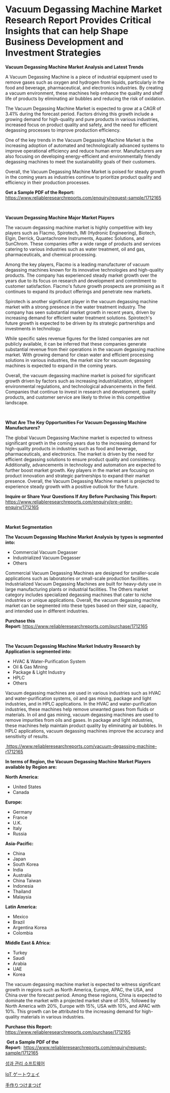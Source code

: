 <p><h1>Vacuum Degassing Machine Market Research Report Provides Critical Insights that can help Shape Business Development and Investment Strategies</h1></p><p><strong>Vacuum Degassing Machine Market Analysis and Latest Trends</strong></p>
<p><p>A Vacuum Degassing Machine is a piece of industrial equipment used to remove gases such as oxygen and hydrogen from liquids, particularly in the food and beverage, pharmaceutical, and electronics industries. By creating a vacuum environment, these machines help enhance the quality and shelf life of products by eliminating air bubbles and reducing the risk of oxidation.</p><p>The Vacuum Degassing Machine Market is expected to grow at a CAGR of 3.41% during the forecast period. Factors driving this growth include a growing demand for high-quality and pure products in various industries, increased focus on product quality and safety, and the need for efficient degassing processes to improve production efficiency.</p><p>One of the key trends in the Vacuum Degassing Machine Market is the increasing adoption of automated and technologically advanced systems to improve operational efficiency and reduce human error. Manufacturers are also focusing on developing energy-efficient and environmentally friendly degassing machines to meet the sustainability goals of their customers.</p><p>Overall, the Vacuum Degassing Machine Market is poised for steady growth in the coming years as industries continue to prioritize product quality and efficiency in their production processes.</p></p>
<p><strong>Get a Sample PDF of the Report:&nbsp;</strong> <a href="https://www.reliableresearchreports.com/enquiry/request-sample/1712165">https://www.reliableresearchreports.com/enquiry/request-sample/1712165</a></p>
<p>&nbsp;</p>
<p><strong>Vacuum Degassing Machine Major Market Players</strong></p>
<p><p>The vacuum degassing machine market is highly competitive with key players such as Flacmo, Spirotech, IMI (Hydronic Engineering), Biotech, Elgin, Derrick, Quantachrome Instruments, Aquatec Solutions, and SunChrom. These companies offer a wide range of products and services catering to various industries such as water treatment, oil and gas, pharmaceuticals, and chemical processing.</p><p>Among the key players, Flacmo is a leading manufacturer of vacuum degassing machines known for its innovative technologies and high-quality products. The company has experienced steady market growth over the years due to its focus on research and development and commitment to customer satisfaction. Flacmo's future growth prospects are promising as it continues to expand its product offerings and penetrate new markets.</p><p>Spirotech is another significant player in the vacuum degassing machine market with a strong presence in the water treatment industry. The company has seen substantial market growth in recent years, driven by increasing demand for efficient water treatment solutions. Spirotech's future growth is expected to be driven by its strategic partnerships and investments in technology.</p><p>While specific sales revenue figures for the listed companies are not publicly available, it can be inferred that these companies generate substantial revenue from their operations in the vacuum degassing machine market. With growing demand for clean water and efficient processing solutions in various industries, the market size for vacuum degassing machines is expected to expand in the coming years.</p><p>Overall, the vacuum degassing machine market is poised for significant growth driven by factors such as increasing industrialization, stringent environmental regulations, and technological advancements in the field. Companies that continue to invest in research and development, quality products, and customer service are likely to thrive in this competitive landscape.</p></p>
<p>&nbsp;</p>
<p><strong>What Are The Key Opportunities For Vacuum Degassing Machine Manufacturers?</strong></p>
<p><p>The global Vacuum Degassing Machine market is expected to witness significant growth in the coming years due to the increasing demand for high-quality products in industries such as food and beverage, pharmaceuticals, and electronics. The market is driven by the need for efficient degassing solutions to ensure product quality and consistency. Additionally, advancements in technology and automation are expected to further boost market growth. Key players in the market are focusing on product innovation and strategic partnerships to expand their market presence. Overall, the Vacuum Degassing Machine market is projected to experience steady growth with a positive outlook for the future.</p></p>
<p><strong>Inquire or Share Your Questions If Any Before Purchasing This Report:</strong> <a href="https://www.reliableresearchreports.com/enquiry/pre-order-enquiry/1712165">https://www.reliableresearchreports.com/enquiry/pre-order-enquiry/1712165</a></p>
<p>&nbsp;</p>
<p><strong>Market Segmentation</strong></p>
<p><strong>The Vacuum Degassing Machine Market Analysis by types is segmented into:</strong></p>
<p><ul><li>Commercial Vacuum Degasser</li><li>Industrialized Vacuum Degasser</li><li>Others</li></ul></p>
<p><p>Commercial Vacuum Degassing Machines are designed for smaller-scale applications such as laboratories or small-scale production facilities. Industrialized Vacuum Degassing Machines are built for heavy-duty use in large manufacturing plants or industrial facilities. The Others market category includes specialized degassing machines that cater to niche industries or unique applications. Overall, the vacuum degassing machine market can be segmented into these types based on their size, capacity, and intended use in different industries.</p></p>
<p><strong>Purchase this Report:&nbsp;</strong><a href="https://www.reliableresearchreports.com/purchase/1712165">https://www.reliableresearchreports.com/purchase/1712165</a></p>
<p>&nbsp;</p>
<p><strong>The Vacuum Degassing Machine Market Industry Research by Application is segmented into:</strong></p>
<p><ul><li>HVAC & Water-Purification System</li><li>Oil & Gas Mining</li><li>Package & Light Industry</li><li>HPLC</li><li>Others</li></ul></p>
<p><p>Vacuum degassing machines are used in various industries such as HVAC and water-purification systems, oil and gas mining, package and light industries, and in HPLC applications. In the HVAC and water-purification industries, these machines help remove unwanted gases from fluids or materials. In oil and gas mining, vacuum degassing machines are used to remove impurities from oils and gases. In package and light industries, these machines help maintain product quality by eliminating air bubbles. In HPLC applications, vacuum degassing machines improve the accuracy and sensitivity of results.</p></p>
<p><a href="https://www.reliableresearchreports.com/vacuum-degassing-machine-r1712165">&nbsp;https://www.reliableresearchreports.com/vacuum-degassing-machine-r1712165</a></p>
<p><strong>In terms of Region, the Vacuum Degassing Machine Market Players available by Region are:</strong></p>
<p>
    <p> <strong> North America: </strong>
        <ul>
            <li>United States</li>
            <li>Canada</li>
        </ul>
        </p> 
    <p> <strong> Europe: </strong>
        <ul>
            <li>Germany</li>
            <li>France</li>
            <li>U.K.</li>
            <li>Italy</li>
            <li>Russia</li>
        </ul>
        </p> 
    <p> <strong> Asia-Pacific: </strong>
        <ul>
            <li>China</li>
            <li>Japan</li>
            <li>South Korea</li>
            <li>India</li>
            <li>Australia</li>
            <li>China Taiwan</li>
            <li>Indonesia</li>
            <li>Thailand</li>
            <li>Malaysia</li>
        </ul>
        </p> 
    <p> <strong> Latin America: </strong>
        <ul>
            <li>Mexico</li>
            <li>Brazil</li>
            <li>Argentina Korea</li>
            <li>Colombia</li>
        </ul>
        </p> 
    <p> <strong> Middle East & Africa: </strong>
        <ul>
            <li>Turkey</li>
            <li>Saudi</li>
            <li>Arabia</li>
            <li>UAE</li>
            <li>Korea</li>
        </ul>
    </p>
    </p>
<p><p>The vacuum degassing machine market is expected to witness significant growth in regions such as North America, Europe, APAC, the USA, and China over the forecast period. Among these regions, China is expected to dominate the market with a projected market share of 35%, followed by North America with 20%, Europe with 15%, USA with 10%, and APAC with 10%. This growth can be attributed to the increasing demand for high-quality materials in various industries.</p></p>
<p><strong>Purchase this Report: </strong><a href="https://www.reliableresearchreports.com/purchase/1712165">https://www.reliableresearchreports.com/purchase/1712165</a></p>
<p>&nbsp;<strong>Get a Sample PDF of the Report:&nbsp;&nbsp;</strong><a href="https://www.reliableresearchreports.com/enquiry/request-sample/1712165">https://www.reliableresearchreports.com/enquiry/request-sample/1712165</a></p>
<p><strong></strong></p>
<p><p><a href="https://medium.com/@wallacecumfgmings567556/%EC%84%B1%EB%8A%A5-%EA%B4%80%EB%A6%AC-%EC%86%8C%ED%94%84%ED%8A%B8%EC%9B%A8%EC%96%B4-%EC%8B%9C%EC%9E%A5-%EC%9C%A0%ED%98%95-%EC%9D%91%EC%9A%A9-%EB%B0%8F-%EC%A7%80%EB%A6%AC%EC%97%90-%EB%8C%80%ED%95%9C-%ED%8F%AC%EA%B4%84%EC%A0%81%EC%9D%B8-%ED%8F%89%EA%B0%80-de49e17139f1">성과 관리 소프트웨어</a></p><p><a href="https://github.com/RodHoppe07/Market-Research-Report-List-1/blob/main/707505421421.md">IoT ゲートウェイ</a></p><p><a href="https://github.com/laurenreichert/Market-Research-Report-List-1/blob/main/928902521420.md">手作りつけまつげ</a></p></p>